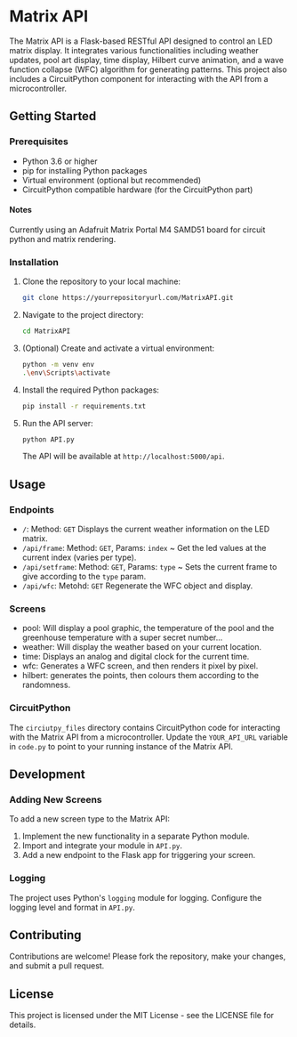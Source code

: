 # Matrix API

The Matrix API is a Flask-based RESTful API designed to control an LED matrix display. It integrates various functionalities including weather updates, pool art display, time display, Hilbert curve animation, and a wave function collapse (WFC) algorithm for generating patterns. This project also includes a CircuitPython component for interacting with the API from a microcontroller.

## Getting Started

### Prerequisites

- Python 3.6 or higher
- pip for installing Python packages
- Virtual environment (optional but recommended)
- CircuitPython compatible hardware (for the CircuitPython part)

#### Notes

Currently using an Adafruit Matrix Portal M4 SAMD51 board for circuit python and matrix rendering.

### Installation

1. Clone the repository to your local machine:

    ```sh
    git clone https://yourrepositoryurl.com/MatrixAPI.git
    ```

2. Navigate to the project directory:

    ```sh
    cd MatrixAPI
    ```

3. (Optional) Create and activate a virtual environment:

    ```sh
    python -m venv env
    .\env\Scripts\activate
    ```

4. Install the required Python packages:

    ```sh
    pip install -r requirements.txt
    ```

5. Run the API server:

    ```sh
    python API.py
    ```

    The API will be available at `http://localhost:5000/api`.

## Usage

### Endpoints

- `/`: Method: `GET` Displays the current weather information on the LED matrix.
- `/api/frame`: Method: `GET`,  Params: `index` ~ Get the led values at the current index (varies per type).
- `/api/setframe`: Method: `GET`, Params: `type` ~ Sets the current frame to give according to the `type` param.
- `/api/wfc`: Metohd: `GET` Regenerate the WFC object and display.

### Screens

- pool: Will display a pool graphic, the temperature of the pool and the greenhouse temperature with a super secret number...
- weather: Will display the weather based on your current location.
- time: Displays an analog and digital clock for the current time.
- wfc: Generates a WFC screen, and then renders it pixel by pixel.
- hilbert: generates the points, then colours them according to the randomness.
  
### CircuitPython

The `circiutpy_files` directory contains CircuitPython code for interacting with the Matrix API from a microcontroller. Update the `YOUR_API_URL` variable in `code.py` to point to your running instance of the Matrix API.

## Development

### Adding New Screens

To add a new screen type to the Matrix API:

1. Implement the new functionality in a separate Python module.
2. Import and integrate your module in `API.py`.
3. Add a new endpoint to the Flask app for triggering your screen.

### Logging

The project uses Python's `logging` module for logging. Configure the logging level and format in `API.py`.

## Contributing

Contributions are welcome! Please fork the repository, make your changes, and submit a pull request.

## License

This project is licensed under the MIT License - see the LICENSE file for details.

